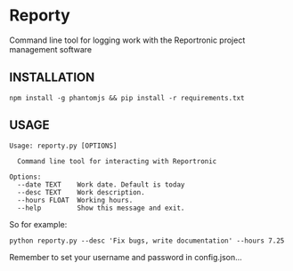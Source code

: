 # Reporty
Command line tool for logging work with the Reportronic project management software

## INSTALLATION
```
npm install -g phantomjs && pip install -r requirements.txt
```

## USAGE
```
Usage: reporty.py [OPTIONS]

  Command line tool for interacting with Reportronic

Options:
  --date TEXT    Work date. Default is today
  --desc TEXT    Work description.
  --hours FLOAT  Working hours.
  --help         Show this message and exit.
```

So for example:

```
python reporty.py --desc 'Fix bugs, write documentation' --hours 7.25

```
Remember to set your username and password in config.json...
